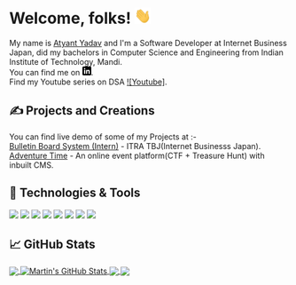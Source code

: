 # Welcome, folks! <img src="https://github.com/atyant-yadav/atyant-yadav/blob/main/wave.gif" width="30px">

My name is [Atyant Yadav](https://drive.google.com/file/d/1hGzGIJMl1baiPZ8DsCM6_QqPCaheI37y/view?usp=sharing) and I'm a Software Developer at Internet Business Japan, did my bachelors in Computer Science and Engineering from Indian Institute of Technology, Mandi. </br>
You can find me on [![LinkedIn][3.2]][3]. </br>
Find my Youtube series on DSA [![Youtube]][1].</br>

## &#x270d; Projects and Creations

You can find live demo of some of my Projects at :-</br>
[Bulletin Board System (Intern)](https://titech-bbs.itra.co.jp/) - ITRA TBJ(Internet Businesss Japan).</br>
[Adventure Time](https://hackit-atyant.herokuapp.com/) - An online event platform(CTF +  Treasure Hunt) with inbuilt CMS.</br>

## 🔧 Technologies & Tools
![](https://img.shields.io/badge/OS-Linux-informational?style=flat&logo=linux&logoColor=white&color=2bbc8a)
![](https://img.shields.io/badge/Code-C++-informational?style=flat&logo=c%2B%2B&logoColor=white&color=2bbc8a)
![](https://img.shields.io/badge/Code-Python-informational?style=flat&logo=python&logoColor=white&color=2bbc8a)
![](https://img.shields.io/badge/Code-JavaScript-informational?style=flat&logo=javascript&logoColor=white&color=2bbc8a)
![](https://img.shields.io/badge/Code-Node-informational?style=flat&logo=npm&logoColor=white&color=2bbc8a)
![](https://img.shields.io/badge/Code-Vue-informational?style=flat&logo=vue.js&logoColor=white&color=2bbc8a)
![](https://img.shields.io/badge/Shell-Bash-informational?style=flat&logo=gnu-bash&logoColor=white&color=2bbc8a)
![](https://img.shields.io/badge/Tools-PostgreSQL-informational?style=flat&logo=postgresql&logoColor=white&color=2bbc8a)

## &#x1f4c8; GitHub Stats

<a href="https://github.com/atyant-yadav/atyant-yadav">
  <img align="center" src="https://github-readme-stats.vercel.app/api/top-langs/?username=atyant-yadav&hide=java,html&title_color=ffffff&text_color=c9cacc&icon_color=2bbc8a&bg_color=1d1f21" />
</a>
<a href="https://github.com/atyant-yadav/atyant-yadav">
  <img align="center" src="https://github-readme-stats.vercel.app/api?username=atyant-yadav&show_icons=true&line_height=27&count_private=true&title_color=ffffff&text_color=c9cacc&icon_color=2bbc8a&bg_color=1d1f21" alt="Martin's GitHub Stats" />
</a>

<a href="https://github.com/atyant-yadav/Hacktoberfest2020">
  <img align="center" src="https://github-readme-stats.vercel.app/api/pin/?username=atyant-yadav&repo=Hacktoberfest2020&title_color=ffffff&text_color=c9cacc&icon_color=2bbc8a&bg_color=1d1f21" />
</a>


<a href="https://github.com/atyant-yadav/BMI-Calculator">
  <img align="center" src="https://github-readme-stats.vercel.app/api/pin/?username=atyant-yadav&repo=BMI-Calculator&title_color=ffffff&text_color=c9cacc&icon_color=2bbc8a&bg_color=1d1f21" />
</a>    

<!-- links to social media icons -->

<!-- icons with padding -->

[1.1]: http://i.imgur.com/tXSoThF.png (twitter icon with padding)
[2.1]: http://i.imgur.com/0o48UoR.png (github icon with padding)

<!-- icons without padding -->

[1.2]: http://i.imgur.com/wWzX9uB.png (twitter icon without padding)
[2.2]: http://i.imgur.com/9I6NRUm.png (github icon without padding)
[3.2]: https://github.com/atyant-yadav/atyant-yadav/blob/main/linkedin.png (LinkedIn icon without padding)
[4.2]: https://www.freepnglogos.com/uploads/youtube-logo-hd-8.png (Youtube icon without padding)


<!-- links to your social media accounts -->

[1]: https://www.youtube.com/watch?v=eOeZcJN0HKc&list=PLn-qXrulR2Pb22zPAeB5VjzQfPS78JyTi/
[2]: https://github.com/atyant-yadav/
[3]: https://www.linkedin.com/in/atyant-yadav/


<!-- Resources -->
<!-- Icons: https://simpleicons.org/ -->
<!-- GitHub Stats: https://github.com/anuraghazra/github-readme-stats -->
<!-- Emojis: https://emojipedia.org/emoji/ -->
<!-- HTML Emojis: https://www.fileformat.info/index.htm -->
<!-- Shields: https://shields.io/ -->
<!-- Awesome GitHub Profile README: https://github.com/abhisheknaiidu/awesome-github-profile-readme -->
